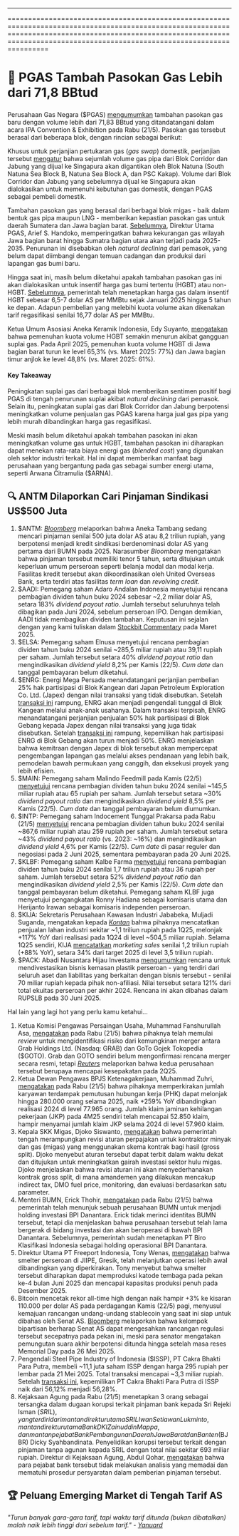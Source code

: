 ---

==================================================================================================================================================================================================================================

# 💨 PGAS Tambah Pasokan Gas Lebih dari 71,8 BBtud

#####

Perusahaan Gas Negara ($PGAS) [mengumumkan](https://www.idx.co.id/StaticData/NewsAndAnnouncement/ANNOUNCEMENTSTOCK/From_EREP/202505/bc6284014d_757e5991af.pdf) tambahan pasokan gas baru dengan volume lebih dari 71,83 BBtud yang ditandatangani dalam acara IPA Convention & Exhibition pada Rabu (21/5). Pasokan gas tersebut berasal dari beberapa blok, dengan rincian sebagai berikut:

Khusus untuk perjanjian pertukaran gas (_gas swap_) domestik, perjanjian tersebut [mengatur](https://www.idx.co.id/StaticData/NewsAndAnnouncement/ANNOUNCEMENTSTOCK/From_EREP/202505/78ee54d19c_c1326524f9.pdf) bahwa sejumlah volume gas pipa dari Blok Corridor dan Jabung yang dijual ke Singapura akan digantikan oleh Blok Natuna (South Natuna Sea Block B, Natuna Sea Block A, dan PSC Kakap). Volume dari Blok Corridor dan Jabung yang sebelumnya dijual ke Singapura akan dialokasikan untuk memenuhi kebutuhan gas domestik, dengan PGAS sebagai pembeli domestik.

Tambahan pasokan gas yang berasal dari berbagai blok migas - baik dalam bentuk gas pipa maupun LNG - memberikan kepastian pasokan gas untuk daerah Sumatera dan Jawa bagian barat. [Sebelumnya](https://ekonomi.bisnis.com/read/20250428/44/1872684/pgn-ungkap-defisit-gas-di-jawa-barat-sumatra-makin-parah-di-2025-2035), Direktur Utama PGAS, Arief S. Handoko, memperingatkan bahwa kekurangan gas wilayah Jawa bagian barat hingga Sumatra bagian utara akan terjadi pada 2025-2035. Penurunan ini disebabkan oleh _natural declining_ dari pemasok, yang belum dapat diimbangi dengan temuan cadangan dan produksi dari lapangan gas bumi baru.

Hingga saat ini, masih belum diketahui apakah tambahan pasokan gas ini akan dialokasikan untuk insentif harga gas bumi tertentu (HGBT) atau non-HGBT. [Sebelumnya](https://snips.stockbit.com/snips-terbaru/insentif-hgbt-resmi-dilanjutkan), pemerintah telah menetapkan harga gas dalam insentif HGBT sebesar 6,5-7 dolar AS per MMBtu sejak Januari 2025 hingga 5 tahun ke depan. Adapun pembelian yang melebihi kuota volume akan dikenakan tarif regasifikasi senilai 16,77 dolar AS per MMBtu.

Ketua Umum Asosiasi Aneka Keramik Indonesia, Edy Suyanto, [mengatakan](https://www.kompas.id/artikel/hambatan-suplai-gas-ekspansi-industri-keramik-tertahan?open_from=Ekonomi_Page) bahwa pemenuhan kuota volume HGBT semakin menurun akibat gangguan suplai gas. Pada April 2025, pemenuhan kuota volume HGBT di Jawa bagian barat turun ke level 65,3% (vs. Maret 2025: 77%) dan Jawa bagian timur anjlok ke level 48,8% (vs. Maret 2025: 61%).

#### Key Takeaway

Peningkatan suplai gas dari berbagai blok memberikan sentimen positif bagi PGAS di tengah penurunan suplai akibat _natural declining_ dari pemasok. Selain itu, peningkatan suplai gas dari Blok Corridor dan Jabung berpotensi meningkatkan volume penjualan gas PGAS karena harga jual gas pipa yang lebih murah dibandingkan harga gas regasifikasi.

Meski masih belum diketahui apakah tambahan pasokan ini akan meningkatkan volume gas untuk HGBT, tambahan pasokan ini diharapkan dapat menekan rata-rata biaya energi gas (_blended cost_) yang digunakan oleh sektor industri terkait. Hal ini dapat memberikan manfaat bagi perusahaan yang bergantung pada gas sebagai sumber energi utama, seperti Arwana Citramulia ($ARNA).

## 🔍 ANTM Dilaporkan Cari Pinjaman Sindikasi US$500 Juta

1.  $ANTM: _[Bloomberg](https://www.bloomberg.com/news/articles/2025-05-21/indonesian-state-miner-antam-seeks-500-million-syndicated-loan)_ melaporkan bahwa Aneka Tambang sedang mencari pinjaman senilai 500 juta dolar AS atau 8,2 triliun rupiah, yang berpotensi menjadi kredit sindikasi berdenominasi dolar AS yang pertama dari BUMN pada 2025. Narasumber _Bloomberg_ mengatakan bahwa pinjaman tersebut memiliki tenor 5 tahun, serta ditujukan untuk keperluan umum perseroan seperti belanja modal dan modal kerja. Fasilitas kredit tersebut akan dikoordinasikan oleh United Overseas Bank, serta terdiri atas fasilitas _term loan_ dan _revolving credit_.
2.  $AADI: Pemegang saham Adaro Andalan Indonesia menyetujui rencana pembagian dividen tahun buku 2024 sebesar ~2,2 miliar dolar AS, setara 183% _dividend payout ratio_. Jumlah tersebut seluruhnya telah dibagikan pada Juni 2024, sebelum perseroan IPO. Dengan demikian, AADI tidak membagikan dividen tambahan. Keputusan ini sejalan dengan yang kami tuliskan dalam [Stockbit Commentary](https://stockbit.com/post/17796288) pada Maret 2025.
3.  $ELSA: Pemegang saham Elnusa menyetujui rencana pembagian dividen tahun buku 2024 senilai ~285,5 miliar rupiah atau 39,11 rupiah per saham. Jumlah tersebut setara 40% _dividend payout ratio_ dan mengindikasikan _dividend yield_ 8,2% per Kamis (22/5). _Cum date_ dan tanggal pembayaran belum diketahui.
4.  $ENRG: Energi Mega Persada menandatangani perjanjian pembelian 25% hak partisipasi di Blok Kangean dari Japan Petroleum Exploration Co. Ltd. (Japex) dengan nilai transaksi yang tidak disebutkan. Setelah [transaksi ini](https://www.idx.co.id/StaticData/NewsAndAnnouncement/ANNOUNCEMENTSTOCK/From_EREP/202505/d86158b5df_67f098d402.pdf) rampung, ENRG akan menjadi pengendali tunggal di Blok Kangean melalui anak-anak usahanya. Dalam transaksi terpisah, ENRG menandatangani perjanjian penjualan 50% hak partisipasi di Blok Gebang kepada Japex dengan nilai transaksi yang juga tidak disebutkan. Setelah [transaksi ini](https://www.idx.co.id/StaticData/NewsAndAnnouncement/ANNOUNCEMENTSTOCK/From_EREP/202505/84fa023d22_ca07741997.pdf) rampung, kepemilikan hak partisipasi ENRG di Blok Gebang akan turun menjadi 50%. ENRG menjelaskan bahwa kemitraan dengan Japex di blok tersebut akan mempercepat pengembangan lapangan gas melalui akses pendanaan yang lebih baik, pemodelan bawah permukaan yang canggih, dan eksekusi proyek yang lebih efisien.
5.  $MAIN: Pemegang saham Malindo Feedmill pada Kamis (22/5) [menyetujui](https://www.emitennews.com/news/malindo-feedmill-main-bagi-dividen-rp145m-yield-85-persen) rencana pembagian dividen tahun buku 2024 senilai ~145,5 miliar rupiah atau 65 rupiah per saham. Jumlah tersebut setara ~30% _dividend payout ratio_ dan mengindikasikan _dividend yield_ 8,5% per Kamis (22/5). _Cum date_ dan tanggal pembayaran belum diumumkan.
6.  $INTP: Pemegang saham Indocement Tunggal Prakarsa pada Rabu (21/5) [menyetujui](https://market.bisnis.com/read/20250522/192/1878981/tok-indocement-intp-tetapkan-dividen-rp86734-miliar-cek-jadwalnya) rencana pembagian dividen tahun buku 2024 senilai ~867,6 miliar rupiah atau 259 rupiah per saham. Jumlah tersebut setara ~43% _dividend payout ratio_ (vs. 2023: ~16%) dan mengindikasikan _dividend yield_ 4,6% per Kamis (22/5). _Cum date_ di pasar reguler dan negosiasi pada 2 Juni 2025, sementara pembayaran pada 20 Juni 2025.
7.  $KLBF: Pemegang saham Kalbe Farma [menyetujui](https://market.bisnis.com/read/20250522/192/1879151/rupst-kalbe-farma-klbf-putuskan-dividen-rp17-triliun-komisaris-dirombak) rencana pembagian dividen tahun buku 2024 senilai 1,7 triliun rupiah atau 36 rupiah per saham. Jumlah tersebut setara 52% _dividend payout ratio_ dan mengindikasikan _dividend yield_ 2,5% per Kamis (22/5). _Cum date_ dan tanggal pembayaran belum diketahui. Pemegang saham KLBF juga menyetujui pengangkatan Ronny Hadiana sebagai komisaris utama dan Herijanto Irawan sebagai komisaris independen perseroan.
8.  $KIJA: Sekretaris Perusahaan Kawasan Industri Jababeka, Muljadi Suganda, mengatakan kepada _[Kontan](https://industri.kontan.co.id/news/jababeka-kija-panen-rp-11-triliun-dari-lahan-industri-kendal-jadi-primadona-baru)_ bahwa pihaknya mencatatkan penjualan lahan industri sekitar ~1,1 triliun rupiah pada 1Q25, melonjak +117% YoY dari realisasi pada 1Q24 di level ~504,5 miliar rupiah. Selama 1Q25 sendiri, KIJA [mencatatkan](https://www.idx.co.id/StaticData/NewsAndAnnouncement/ANNOUNCEMENTSTOCK/From_EREP/202505/2f8acde638_9b3f69e134.pdf) _marketing sales_ senilai 1,2 triliun rupiah (+88% YoY), setara 34% dari target 2025 di level 3,5 triliun rupiah.
9.  $PACK: Abadi Nusantara Hijau Investama [mengumumkan](https://www.idx.co.id/StaticData/NewsAndAnnouncement/ANNOUNCEMENTSTOCK/From_EREP/202505/be40d52189_8661b7b9c8.pdf) rencana untuk mendivestasikan bisnis kemasan plastik perseroan - yang terdiri dari seluruh aset dan liabilitas yang berkaitan dengan bisnis tersebut - senilai 70 miliar rupiah kepada pihak non-afiliasi. Nilai tersebut setara 121% dari total ekuitas perseroan per akhir 2024. Rencana ini akan dibahas dalam RUPSLB pada 30 Juni 2025.

Hal lain yang lagi hot yang perlu kamu ketahui...

1.  Ketua Komisi Pengawas Persaingan Usaha, Muhammad Fanshurullah Asa, [mengatakan](https://www.reuters.com/sustainability/boards-policy-regulation/indonesias-antitrust-body-looking-into-risks-reported-grab-goto-merger-2025-05-21/) pada Rabu (21/5) bahwa pihaknya telah memulai _review_ untuk mengidentifikasi risiko dari kemungkinan merger antara Grab Holdings Ltd. (Nasdaq: GRAB) dan GoTo Gojek Tokopedia ($GOTO). Grab dan GOTO sendiri belum mengonfirmasi rencana merger secara resmi, tetapi [_Reuters_](https://snips.stockbit.com/snips-terbaru/minyak-3-indikasi-oversold-peningkatan-permintaan#:~:text=%24GOTO%3A%20Reuters,miliar%20dolar%20AS.) melaporkan bahwa kedua perusahaan tersebut berupaya mencapai kesepakatan pada 2Q25.
2.  Ketua Dewan Pengawas BPJS Ketenagakerjaan, Muhammad Zuhri, [mengatakan](https://epaper.kontan.co.id/mobile/harian/2025/05/22) pada Rabu (21/5) bahwa pihaknya memperkirakan jumlah karyawan terdampak pemutusan hubungan kerja (PHK) dapat melonjak hingga 280.000 orang selama 2025, naik +259% YoY dibandingkan realisasi 2024 di level 77.965 orang. Jumlah klaim jaminan kehilangan pekerjaan (JKP) pada 4M25 sendiri telah mencapai 52.850 klaim, hampir menyamai jumlah klaim JKP selama 2024 di level 57.960 klaim.
3.  Kepala SKK Migas, Djoko Siswanto, [mengatakan](https://www.bloombergtechnoz.com/detail-news/71831/revisi-aturan-perpajakan-rezim-gross-split-migas-segera-rampung/2) bahwa pemerintah tengah merampungkan revisi aturan perpajakan untuk kontraktor minyak dan gas (migas) yang menggunakan skema kontrak bagi hasil (gross split). Djoko menyebut aturan tersebut dapat terbit dalam waktu dekat dan ditujukan untuk meningkatkan gairah investasi sektor hulu migas. Djoko menjelaskan bahwa revisi aturan ini akan menyederhanakan kontrak gross split, di mana amandemen yang dilakukan mencakup indirect tax, DMO fuel price, monitoring, dan evaluasi berdasarkan satu parameter.
4.  Menteri BUMN, Erick Thohir, [mengatakan](https://market.bisnis.com/read/20250521/192/1878782/bocoran-erick-thohir-soal-penunjukan-bumn-holding-investasi-danantara) pada Rabu (21/5) bahwa pemerintah telah menunjuk sebuah perusahaan BUMN untuk menjadi holding investasi BPI Danantara. Erick tidak merinci identitas BUMN tersebut, tetapi dia menjelaskan bahwa perusahaan tersebut telah lama bergerak di bidang investasi dan akan beroperasi di bawah BPI Danantara. Sebelumnya, pemerintah sudah menetapkan PT Biro Klasifikasi Indonesia sebagai holding operasional BPI Danantara.
5.  Direktur Utama PT Freeport Indonesia, Tony Wenas, [mengatakan](https://www.reuters.com/markets/commodities/freeport-indonesia-says-manyar-smelter-resumes-operations-after-fire-2025-05-22/) bahwa smelter perseroan di JIIPE, Gresik, telah melanjutkan operasi lebih awal dibandingkan yang diperkirakan. Tony menyebut bahwa smelter tersebut diharapkan dapat memproduksi katode tembaga pada pekan ke-4 bulan Juni 2025 dan mencapai kapasitas produksi penuh pada Desember 2025.
6.  Bitcoin mencetak rekor all-time high dengan naik hampir +3% ke kisaran 110.000 per dolar AS pada perdagangan Kamis (22/5) pagi, menyusul kemajuan rancangan undang-undang stablecoin yang saat ini siap untuk dibahas oleh Senat AS. [Bloomberg](https://www.bloomberg.com/news/articles/2025-05-20/stablecoin-legislation-advances-in-senate-in-big-win-for-crypto) melaporkan bahwa kelompok bipartisan berharap Senat AS dapat mengesahkan rancangan regulasi tersebut secepatnya pada pekan ini, meski para senator mengatakan pemungutan suara akhir berpotensi ditunda hingga setelah masa reses Memorial Day pada 26 Mei 2025.
7.  Pengendali Steel Pipe Industry of Indonesia ($ISSP), PT Cakra Bhakti Para Putra, membeli ~11,1 juta saham ISSP dengan harga 295 rupiah per lembar pada 21 Mei 2025. Total transaksi mencapai ~3,3 miliar rupiah. Setelah [transaksi ini](https://www.idx.co.id/StaticData/NewsAndAnnouncement/ANNOUNCEMENTSTOCK/From_EREP/202505/dcfc1593b4_becf1a8645.pdf), kepemilikan PT Cakra Bhakti Para Putra di ISSP naik dari 56,12% menjadi 56,28%.
8.  Kejaksaan Agung pada Rabu (21/5) menetapkan 3 orang sebagai tersangka dalam dugaan korupsi terkait pinjaman bank kepada Sri Rejeki Isman ($SRIL), yang terdiri dari mantan direktur utama SRIL Iwan Setiawan Lukminto, mantan direktur utama Bank DKI Zainuddin Mappa, dan mantan pejabat Bank Pembangunan Daerah Jawa Barat dan Banten ($BJBR) Dicky Syahbandinata. Penyelidikan korupsi tersebut terkait dengan pinjaman tanpa agunan kepada SRIL dengan total nilai sekitar 693 miliar rupiah. Direktur di Kejaksaan Agung, Abdul Qohar, [mengatakan](https://www.reuters.com/markets/asia/indonesia-names-former-boss-textile-giant-sritex-suspect-loan-fraud-2025-05-22/) bahwa para pejabat bank tersebut tidak melakukan analisis yang memadai dan mematuhi prosedur persyaratan dalam pemberian pinjaman tersebut.

## 🏆 Peluang Emerging Market di Tengah Tarif AS

###### "Turun banyak gara-gara tarif, tapi waktu tarif ditunda (bukan dibatalkan) malah naik lebih tinggi dari sebelum tarif." - [Yanuard](https://stockbit.com/yanuard)

#####
